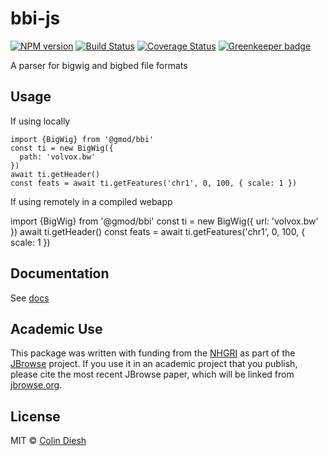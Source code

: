 # bbi-js

[![NPM version](https://img.shields.io/npm/v/@gmod/bbi.svg?style=flat-square)](https://npmjs.org/package/@gmod/bbi)
[![Build Status](https://img.shields.io/travis/GMOD/bbi-js/master.svg?style=flat-square)](https://travis-ci.org/GMOD/bbi-js) [![Coverage Status](https://img.shields.io/codecov/c/github/GMOD/bbi-js/master.svg?style=flat-square)](https://codecov.io/gh/GMOD/bbi-js/branch/master) [![Greenkeeper badge](https://badges.greenkeeper.io/GMOD/bbi-js.svg)](https://greenkeeper.io/)


A parser for bigwig and bigbed file formats

## Usage

If using locally

    import {BigWig} from '@gmod/bbi'
    const ti = new BigWig({
      path: 'volvox.bw'
    })
    await ti.getHeader()
    const feats = await ti.getFeatures('chr1', 0, 100, { scale: 1 })


If using remotely in a compiled webapp

   import {BigWig} from '@gmod/bbi'
   const ti = new BigWig({
      url: 'volvox.bw'
   })
   await ti.getHeader()
   const feats = await ti.getFeatures('chr1', 0, 100, { scale: 1 })


## Documentation

See [docs](docs/README.md)

## Academic Use

This package was written with funding from the [NHGRI](http://genome.gov) as part of the [JBrowse](http://jbrowse.org) project. If you use it in an academic project that you publish, please cite the most recent JBrowse paper, which will be linked from [jbrowse.org](http://jbrowse.org).

## License

MIT © [Colin Diesh](https://github.com/cmdcolin)

